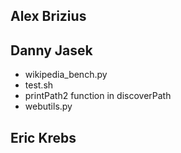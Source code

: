 Alex Brizius
------------


Danny Jasek
-----------
- wikipedia_bench.py
- test.sh
- printPath2 function in discoverPath
- webutils.py

Eric Krebs
----------
